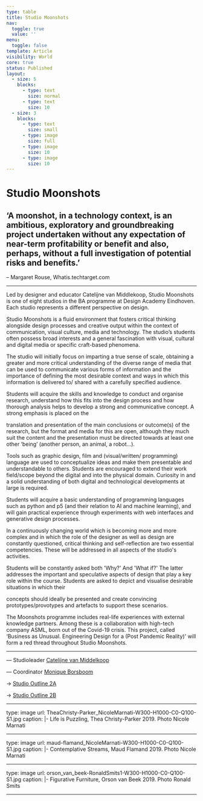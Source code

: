 ```yaml
---
type: table
title: Studio Moonshots
nav:
  toggle: true
  value: ''
menu:
  toggle: false
template: Article
visibility: World
core: true
status: Published
layout:
  - size: 5
    blocks:
      - type: text
        size: normal
      - type: text
        size: 10
  - size: 3
    blocks:
      - type: text
        size: small
      - type: image
        size: full
      - type: image
        size: 10
      - type: image
        size: 10
---
```


# Studio Moonshots

## ‘A moonshot, in a technology context, is an ambitious, exploratory and groundbreaking project undertaken without any expectation of near-term profitability or benefit and also, perhaps, without a full investigation of potential risks and benefits.’ 
– Margaret Rouse, Whatis.techtarget.com

---

Led by designer and educator Catelijne van Middlekoop, Studio Moonshots is one of eight studios in the BA programme at Design Academy Eindhoven. Each studio represents a different perspective on design.

Studio Moonshots is a fluid environment that fosters critical thinking alongside design processes and creative output within the context of communication, visual culture, media and technology. The studio’s students often possess broad interests and a general fascination with visual, cultural and digital media or specific craft-based phenomena.

The studio will initially focus on imparting a true sense of scale, obtaining a greater and more critical understanding of the diverse range of media that can be used to communicate various forms of information and the importance of defining the most desirable context and ways in which this information is delivered to/ shared with a carefully specified audience.

Students will acquire the skills and knowledge to conduct and organise research, understand how this fits into the design process and how thorough analysis helps to develop a strong and communicative concept. A strong emphasis is placed on the

translation and presentation of the main conclusions or outcome(s) of the research, but the format and media for this are open, although they much suit the content and the presentation must be directed towards at least one other ‘being’ (another person, an animal, a robot…).

Tools such as graphic design, film and (visual/written/ programming) language are used to conceptualize ideas and make them presentable and understandable to others. Students are encouraged to extend their work field/scope beyond the digital and into the physical domain. Curiosity in and a solid understanding of both digital and technological developments at large is required.

Students will acquire a basic understanding of programming languages such as python and p5 (and their relation to AI and machine learning), and will gain practical experience through experiments with web interfaces and generative design processes.

In a continuously changing world which is becoming more and more complex and in which the role of the designer as well as design are constantly questioned, critical thinking and self-reflection are two essential competencies. These will be addressed in all aspects of the studio's activities.

Students will be constantly asked both 'Why?' And 'What if?' The latter addresses the important and speculative aspects of design that play a key role within the course. Students are asked to depict and visualise desirable situations in which their

concepts should ideally be presented and create convincing prototypes/provotypes and artefacts to support these scenarios.

The Moonshots programme includes real-life experiences with external knowledge partners. Among these is a collaboration with high-tech company ASML, born out of the Covid-19 crisis. This project, called ‘Business as Unusual. Engineering Design for a (Post Pandemic Reality)' will form a red thread throughout Studio Moonshots.

---

— Studioleader
[Catelijne van Middelkoop](https://www.designacademy.nl/p/about-dae/community/catelijne-van-middelkoop)

— Coordinator
[Monique Borsboom](https://www.designacademy.nl/p/about-dae/community/monique-borsboom)

→ [Studio Outline 2A](https://intranet.designacademy.nl/Portals/0/www/corporate/studios/Outline%20-%20Studio%20Moonshots-%20Catelijne%20van%20Middelkoop.pdf)

→ [Studio Outline 2B](https://designacademyeindhoven.sharepoint.com/:b:/s/MediaforWebsite/Eb1Di6ZM8IVPhukhPVbSkq0BK6dKU69tl_uMVTDq5LLT1g?e=y8QqgA)

---

type: image
url: TheaChristy-Parker_NicoleMarnati-W300-H1000-C0-Q100-S1.jpg
caption: |-
  Life is Puzzling, Thea Christy-Parker 2019. 
  Photo Nicole Marnati

---

type: image
url: maud-flamand_NicoleMarnati-W300-H1000-C0-Q100-S1.jpg
caption: |-
  Contemplative Streams, Maud Flamand 2019. 
  Photo Nicole Marnati

---

type: image
url: orson_van_beek-RonaldSmits1-W300-H1000-C0-Q100-S1.jpg
caption: |-
  Figurative Furniture, Orson van Beek 2019. 
  Photo Ronald Smits

---
